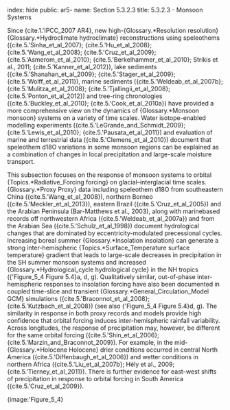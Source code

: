 index: hide
public: ar5-
name: Section 5.3.2.3
title: 5.3.2.3 - Monsoon Systems

Since {cite.1.'IPCC_2007 AR4}, new high-{Glossary.*Resolution resolution} {Glossary.*Hydroclimate hydroclimate} reconstructions using speleothems ({cite.5.'Sinha_et_al_2007}; {cite.5.'Hu_et_al_2008}; {cite.5.'Wang_et_al_2008}; {cite.5.'Cruz_et_al_2009}; {cite.5.'Asmerom_et_al_2010}; {cite.5.'Berkelhammer_et_al_2010}; Stríkis et al., 2011; {cite.5.'Kanner_et_al_2012}), lake sediments ({cite.5.'Shanahan_et_al_2009}; {cite.5.'Stager_et_al_2009}; {cite.5.'Wolff_et_al_2011}), marine sediments ({cite.5.'Weldeab_et_al_2007b}; {cite.5.'Mulitza_et_al_2008}; {cite.5.'Tjallingii_et_al_2008}; {cite.5.'Ponton_et_al_2012}) and tree-ring chronologies ({cite.5.'Buckley_et_al_2010}; {cite.5.'Cook_et_al_2010a}) have provided a more comprehensive view on the dynamics of {Glossary.*Monsoon monsoon} systems on a variety of time scales. Water isotope-enabled modelling experiments ({cite.5.'LeGrande_and_Schmidt_2009}; {cite.5.'Lewis_et_al_2010}; {cite.5.'Pausata_et_al_2011}) and evaluation of marine and terrestrial data ({cite.5.'Clemens_et_al_2010}) document that speleothem d18O variations in some monsoon regions can be explained as a combination of changes in local precipitation and large-scale moisture transport.

This subsection focuses on the response of monsoon systems to orbital {Topics.*Radiative_Forcing forcing} on glacial–interglacial time scales. {Glossary.*Proxy Proxy} data including speleothem d18O from southeastern China ({cite.5.'Wang_et_al_2008}), northern Borneo ({cite.5.'Meckler_et_al_2013}), eastern Brazil ({cite.5.'Cruz_et_al_2005}) and the Arabian Peninsula (Bar-Matthews et al., 2003), along with marinebased records off northwestern Africa ({cite.5.'Weldeab_et_al_2007a}) and from the Arabian Sea ({cite.5.'Schulz_et_al_1998}) document hydrological changes that are dominated by eccentricity-modulated precessional cycles. Increasing boreal summer {Glossary.*Insolation insolation} can generate a strong inter-hemispheric {Topics.*Surface_Temperature surface temperature} gradient that leads to large-scale decreases in precipitation in the SH summer monsoon systems and increased {Glossary.*Hydrological_cycle hydrological cycle} in the NH tropics ({'Figure_5_4 Figure 5.4}a, d, g). Qualitatively similar, out-of-phase inter-hemispheric responses to insolation forcing have also been documented in coupled time-slice and transient {Glossary.*General_Circulation_Model GCM} simulations ({cite.5.'Braconnot_et_al_2008}; {cite.5.'Kutzbach_et_al_2008}) (see also {'Figure_5_4 Figure 5.4}d, g). The similarity in response in both proxy records and models provide high confidence that orbital forcing induces inter-hemispheric rainfall variability. Across longitudes, the response of precipitation may, however, be different for the same orbital forcing ({cite.5.'Shin_et_al_2006}; {cite.5.'Marzin_and_Braconnot_2009}). For example, in the mid-{Glossary.*Holocene Holocene} drier conditions occurred in central North America ({cite.5.'Diffenbaugh_et_al_2006}) and wetter conditions in northern Africa ({cite.5.'Liu_et_al_2007b}; Hély et al., 2009; {cite.5.'Tierney_et_al_2011}). There is further evidence for east–west shifts of precipitation in response to orbital forcing in South America ({cite.5.'Cruz_et_al_2009}).

{image:'Figure_5_4}
